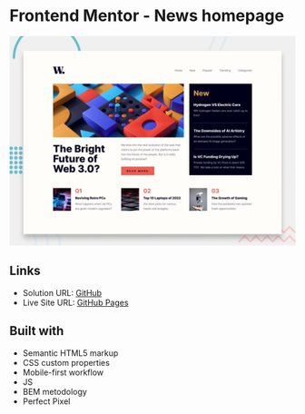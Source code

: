 # Frontend Mentor - News homepage

![Design preview for the News homepage coding challenge](./design/desktop-preview.jpg)

## Links

- Solution URL: [GitHub](https://github.com/dar-ju/dar-ju.github.io/tree/main/FM_15_news-homepage)
- Live Site URL: [GitHub Pages](https://dar-ju.github.io/FM_15_news-homepage/)

## Built with

- Semantic HTML5 markup
- CSS custom properties
- Mobile-first workflow
- JS
- BEM metodology
- Perfect Pixel
